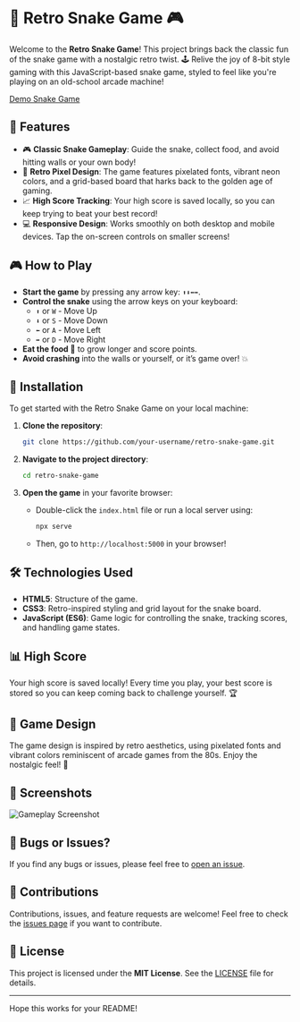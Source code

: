 # 🐍 Retro Snake Game 🎮

Welcome to the **Retro Snake Game**! This project brings back the classic fun of the snake game with a nostalgic retro twist. 🕹️ Relive the joy of 8-bit style gaming with this JavaScript-based snake game, styled to feel like you're playing on an old-school arcade machine!

[Demo Snake Game](https://zzeroyzz.github.io/snakegame/)

## 📜 Features

- 🎮 **Classic Snake Gameplay**: Guide the snake, collect food, and avoid hitting walls or your own body!
- 🌈 **Retro Pixel Design**: The game features pixelated fonts, vibrant neon colors, and a grid-based board that harks back to the golden age of gaming.
- 📈 **High Score Tracking**: Your high score is saved locally, so you can keep trying to beat your best record!
- 💻 **Responsive Design**: Works smoothly on both desktop and mobile devices. Tap the on-screen controls on smaller screens!

## 🎮 How to Play

- **Start the game** by pressing any arrow key: `⬆️⬇️⬅️➡️`.
- **Control the snake** using the arrow keys on your keyboard:
  - `⬆️` or `W` - Move Up
  - `⬇️` or `S` - Move Down
  - `⬅️` or `A` - Move Left
  - `➡️` or `D` - Move Right
- **Eat the food 🍎** to grow longer and score points.
- **Avoid crashing** into the walls or yourself, or it’s game over! 💥

## 🚀 Installation

To get started with the Retro Snake Game on your local machine:

1. **Clone the repository**:
   ```bash
   git clone https://github.com/your-username/retro-snake-game.git
   ```

2. **Navigate to the project directory**:
   ```bash
   cd retro-snake-game
   ```

3. **Open the game** in your favorite browser:
   - Double-click the `index.html` file or run a local server using:
     ```bash
     npx serve
     ```
   - Then, go to `http://localhost:5000` in your browser!

## 🛠️ Technologies Used

- **HTML5**: Structure of the game.
- **CSS3**: Retro-inspired styling and grid layout for the snake board.
- **JavaScript (ES6)**: Game logic for controlling the snake, tracking scores, and handling game states.

## 📊 High Score

Your high score is saved locally! Every time you play, your best score is stored so you can keep coming back to challenge yourself. 🏆

## 🎨 Game Design

The game design is inspired by retro aesthetics, using pixelated fonts and vibrant colors reminiscent of arcade games from the 80s. Enjoy the nostalgic feel! 💾

## 👾 Screenshots

![Gameplay Screenshot](screenshot.png)

## 🐛 Bugs or Issues?

If you find any bugs or issues, please feel free to [open an issue](https://github.com/your-username/retro-snake-game/issues).

## 🙌 Contributions

Contributions, issues, and feature requests are welcome! Feel free to check the [issues page](https://github.com/your-username/retro-snake-game/issues) if you want to contribute.

## 📄 License

This project is licensed under the **MIT License**. See the [LICENSE](LICENSE) file for details.


---

Hope this works for your README!
